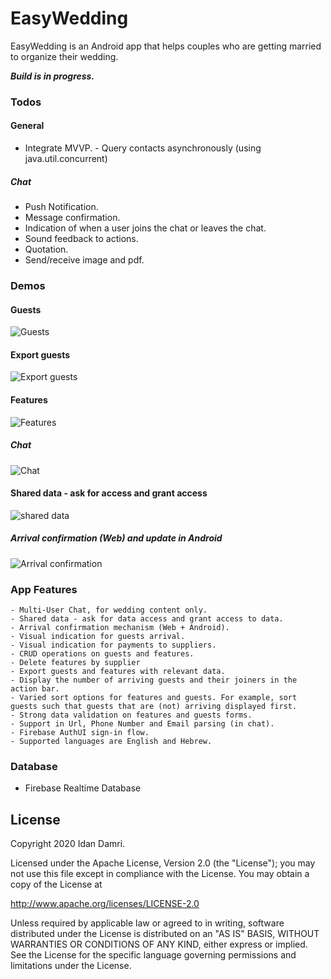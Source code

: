 # EasyWedding

EasyWedding is an Android app that helps couples who are getting married to organize their wedding.

***Build is in progress.***
  ### Todos
   #### General
   - Integrate MVVP.
    - Query contacts asynchronously (using java.util.concurrent)
   ##### Chat
   - Push Notification.
   - Message confirmation.
   - Indication of when a user joins the chat or leaves the chat.
   - Sound feedback to actions.
   - Quotation.
   - Send/receive image and pdf. 

### Demos

#### Guests                      
![Guests](demo/6_guests.gif)  
#### Export guests
![Export guests](demo/8_export_guests.gif)
#### Features
![Features](demo/5_features.gif)
##### Chat
![Chat](demo/1_Chat.gif)

#### Shared data - ask for access and grant access
![shared data](demo/7_access.gif)

##### Arrival confirmation (Web) and update in Android
![Arrival confirmation](demo/8_arrival_confirmation.gif)

### App Features
  
    - Multi-User Chat, for wedding content only.
    - Shared data - ask for data access and grant access to data.
    - Arrival confirmation mechanism (Web + Android).
    - Visual indication for guests arrival.
    - Visual indication for payments to suppliers.
    - CRUD operations on guests and features.
    - Delete features by supplier
    - Export guests and features with relevant data.
    - Display the number of arriving guests and their joiners in the action bar. 
    - Varied sort options for features and guests. For example, sort guests such that guests that are (not) arriving displayed first.  
    - Strong data validation on features and guests forms.
    - Support in Url, Phone Number and Email parsing (in chat).
    - Firebase AuthUI sign-in flow.   
    - Supported languages are English and Hebrew.


### Database
 - Firebase Realtime Database 
     
License
----

  Copyright 2020 Idan Damri.

Licensed under the Apache License, Version 2.0 (the "License");
you may not use this file except in compliance with the License.
You may obtain a copy of the License at

   http://www.apache.org/licenses/LICENSE-2.0

Unless required by applicable law or agreed to in writing, software
distributed under the License is distributed on an "AS IS" BASIS,
WITHOUT WARRANTIES OR CONDITIONS OF ANY KIND, either express or implied.
See the License for the specific language governing permissions and
limitations under the License.
